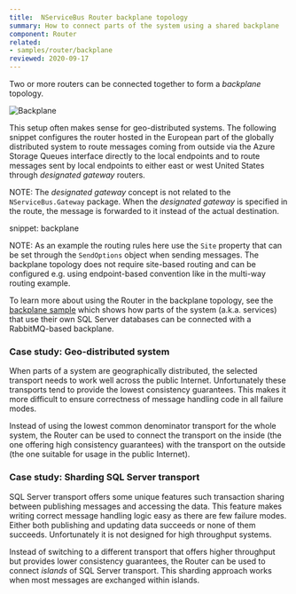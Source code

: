 ```yaml
---
title:  NServiceBus Router backplane topology
summary: How to connect parts of the system using a shared backplane
component: Router
related:
- samples/router/backplane
reviewed: 2020-09-17
---
```


Two or more routers can be connected together to form a _backplane_ topology.

![Backplane](backplane.svg)

This setup often makes sense for geo-distributed systems. The following snippet configures the router hosted in the European part of the globally distributed system to route messages coming from outside via the Azure Storage Queues interface directly to the local endpoints and to route messages sent by local endpoints to either east or west United States through *designated gateway* routers.

NOTE: The *designated gateway* concept is not related to the `NServiceBus.Gateway` package. When the *designated gateway* is specified in the route, the message is forwarded to it instead of the actual destination.

snippet: backplane

NOTE: As an example the routing rules here use the `Site` property that can be set through the `SendOptions` object when sending messages. The backplane topology does not require site-based routing and can be configured e.g. using endpoint-based convention like in the multi-way routing example.

To learn more about using the Router in the backplane topology, see the [backplane sample](/samples/router/backplane) which shows how parts of the system (a.k.a. services) that use their own SQL Server databases can be connected with a RabbitMQ-based backplane.


### Case study: Geo-distributed system

When parts of a system are geographically distributed, the selected transport needs to work well across the public Internet. Unfortunately these transports tend to provide the lowest consistency guarantees. This makes it more difficult to ensure correctness of message handling code in all failure modes.

Instead of using the lowest common denominator transport for the whole system, the Router can be used to connect the transport on the inside (the one offering high consistency guarantees) with the transport on the outside (the one suitable for usage in the public Internet).

### Case study: Sharding SQL Server transport

SQL Server transport offers some unique features such transaction sharing between publishing messages and accessing the data. This feature makes writing correct message handling logic easy as there are few failure modes. Either both publishing and updating data succeeds or none of them succeeds. Unfortunately it is not designed for high throughput systems.

Instead of switching to a different transport that offers higher throughput but provides lower consistency guarantees, the Router can be used to connect *islands* of SQL Server transport. This sharding approach works when most messages are exchanged within islands. 
